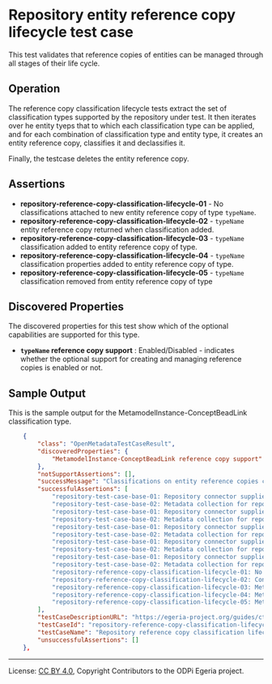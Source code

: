 <!-- SPDX-License-Identifier: CC-BY-4.0 -->
<!-- Copyright Contributors to the ODPi Egeria project. -->

# Repository entity reference copy lifecycle test case

This test validates that reference copies of entities can be managed through all stages of their life cycle.

## Operation

The reference copy classification lifecycle tests extract the set of classification types supported by the repository under test.
It then iterates over he entity tyeps that to which each classification type can be applied, and for each combination of classification
type and entity type, it creates an entity reference copy, classifies it and declassifies it.

Finally, the testcase deletes the entity reference copy.


## Assertions

* **repository-reference-copy-classification-lifecycle-01** - No classifications attached to new entity reference copy of type `typeName`.
* **repository-reference-copy-classification-lifecycle-02** - `typeName` entity reference copy returned when classification added.
* **repository-reference-copy-classification-lifecycle-03** - `typeName` classification added to entity reference copy of type.
* **repository-reference-copy-classification-lifecycle-04** - `typeName` classification properties added to entity reference copy of type.
* **repository-reference-copy-classification-lifecycle-05** - `typeName` classification removed from entity reference copy of type

## Discovered Properties

The discovered properties for this test show which of the optional capabilities are supported for this type.

* **`typeName` reference copy support** : Enabled/Disabled - indicates whether the optional support for creating and managing reference copies is enabled or not.

## Sample Output

This is the sample output for the MetamodelInstance-ConceptBeadLink classification type.

```json
    {
        "class": "OpenMetadataTestCaseResult",
        "discoveredProperties": {
            "MetamodelInstance-ConceptBeadLink reference copy support": "Enabled"
        },
        "notSupportAssertions": [],
        "successMessage": "Classifications on entity reference copies can be managed through their lifecycle",
        "successfulAssertions": [
            "repository-test-case-base-01: Repository connector supplied to conformance suite.",
            "repository-test-case-base-02: Metadata collection for repository connector supplied to conformance suite.",
            "repository-test-case-base-01: Repository connector supplied to conformance suite.",
            "repository-test-case-base-02: Metadata collection for repository connector supplied to conformance suite.",
            "repository-test-case-base-01: Repository connector supplied to conformance suite.",
            "repository-test-case-base-02: Metadata collection for repository connector supplied to conformance suite.",
            "repository-test-case-base-01: Repository connector supplied to conformance suite.",
            "repository-test-case-base-02: Metadata collection for repository connector supplied to conformance suite.",
            "repository-test-case-base-01: Repository connector supplied to conformance suite.",
            "repository-test-case-base-02: Metadata collection for repository connector supplied to conformance suite.",
            "repository-reference-copy-classification-lifecycle-01: No classifications attached to new entity reference copy of type ConceptBeadLink",
            "repository-reference-copy-classification-lifecycle-02: ConceptBeadLink entity reference copy returned when classification added.",
            "repository-reference-copy-classification-lifecycle-03: MetamodelInstance-ConceptBeadLink classification added to entity reference copy of type ConceptBeadLink",
            "repository-reference-copy-classification-lifecycle-04: MetamodelInstance-ConceptBeadLink classification properties added to entity reference copy of type ConceptBeadLink",
            "repository-reference-copy-classification-lifecycle-05: MetamodelInstance-ConceptBeadLink classification removed from entity reference copy of type ConceptBeadLink"
        ],
        "testCaseDescriptionURL": "https://egeria-project.org/guides/cts/repository-workbench/test-cases/repository-reference-copy-classification-lifecycle-test-case.md",
        "testCaseId": "repository-reference-copy-classification-lifecycle-MetamodelInstance-ConceptBeadLink",
        "testCaseName": "Repository reference copy classification lifecycle test case",
        "unsuccessfulAssertions": []
    },
```


----
License: [CC BY 4.0](https://creativecommons.org/licenses/by/4.0/),
Copyright Contributors to the ODPi Egeria project.